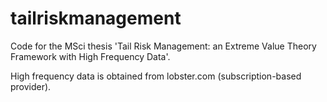 # tailriskmanagement
Code for the MSci thesis 'Tail Risk Management: an Extreme Value Theory Framework with High Frequency Data'.

High frequency data is obtained from lobster.com (subscription-based provider).